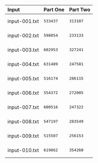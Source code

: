 | Input | Part One | Part Two |
|:---|:---|:---|
|input-001.txt|<pre>533437</pre>|<pre>313107</pre>|
|input-002.txt|<pre>598054</pre>|<pre>233133</pre>|
|input-003.txt|<pre>602953</pre>|<pre>327241</pre>|
|input-004.txt|<pre>631489</pre>|<pre>247581</pre>|
|input-005.txt|<pre>516174</pre>|<pre>286115</pre>|
|input-006.txt|<pre>554372</pre>|<pre>272005</pre>|
|input-007.txt|<pre>600516</pre>|<pre>247322</pre>|
|input-008.txt|<pre>547197</pre>|<pre>283549</pre>|
|input-009.txt|<pre>515507</pre>|<pre>256153</pre>|
|input-010.txt|<pre>619862</pre>|<pre>354260</pre>|